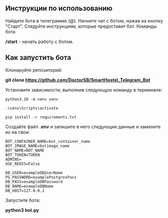 ## **Инструкции по использованию**

Найдите бота в телеграмме (@).
Начните чат с ботом, нажав на кнопку "Старт".
Следуйте инструкциям, которые предоставит бот.
Команды бота

**/start** - начать работу с ботом.

## **Как запустить бота**

Клонируйте репозиторий:

**git clone https://github.com/DoctorSB/SmartHostel_Telegram_Bot**

Установите зависимости, выполнив следующую команду в терминале:
```
python3.10 -m venv venv

.\venv\Scripts\activate

pip install -r requirements.txt
```

Создайте файл **.env** и запишите в него следующие данные и замените их на свои:
```
BOT_CONTAINER_NAME=bot_container_name
BOT_IMAGE_NAME=botimage_name
BOT_NAME=BOT_NAME
BOT_TOKEN=TOKEN
ADMINS=
USE_REDIS=False

DB_USER=exampleDBUserName
PG_PASSWORD=examplePostgresPass
DB_PASS=exampleDBPassword
DB_NAME=exampleDBName
DB_HOST=127.0.0.1
```

Запустите бота:

**python3 bot.py**
